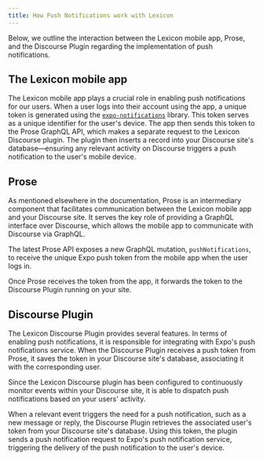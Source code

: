 ```yaml
---
title: How Push Notifications work with Lexicon
---
```


Below, we outline the interaction between the Lexicon mobile app, Prose, and the Discourse Plugin regarding the implementation of push notifications.

## The Lexicon mobile app

The Lexicon mobile app plays a crucial role in enabling push notifications for our users. When a user logs into their account using the app, a unique token is generated using the [`expo-notifications`](https://docs.expo.dev/versions/latest/sdk/notifications/) library. This token serves as a unique identifier for the user's device. The app then sends this token to the Prose GraphQL API, which makes a separate request to the Lexicon Discourse plugin. The plugin then inserts a record into your Discourse site's database—ensuring any relevant activity on Discourse triggers a push notification to the user's mobile device.

## Prose

As mentioned elsewhere in the documentation, Prose is an intermediary component that facilitates communication between the Lexicon mobile app and your Discourse site. It serves the key role of providing a GraphQL interface over Discourse, which allows the mobile app to communicate with Discourse via GraphQL.

The latest Prose API exposes a new GraphQL mutation, `pushNotifications`, to receive the unique Expo push token from the mobile app when the user logs in.

Once Prose receives the token from the app, it forwards the token to the Discourse Plugin running on your site.

## Discourse Plugin

The Lexicon Discourse Plugin provides several features. In terms of enabling push notifications, it is responsible for integrating with Expo's push notifications service. When the Discourse Plugin receives a push token from Prose, it saves the token in your Discourse site's database, associating it with the corresponding user.

Since the Lexicon Discourse plugin has been configured to continuously monitor events within your Discourse site, it is able to dispatch push notifications based on your users' activity.

When a relevant event triggers the need for a push notification, such as a new message or reply, the Discourse Plugin retrieves the associated user's token from your Discourse site's database. Using this token, the plugin sends a push notification request to Expo's push notification service, triggering the delivery of the push notification to the user's device.
